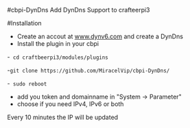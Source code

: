 #cbpi-DynDns
Add DynDns Support to crafteerpi3


#Installation
- Create an accout at www.dynv6.com and create a DynDns
- Install the plugin in your cbpi

-` cd craftbeerpi3/modules/plugins`

-`git clone https://github.com/MiracelVip/cbpi-DynDns/`

-` sudo reboot`

- add you token and domainname in "System -> Parameter"
- choose if you need IPv4, IPv6 or both

Every 10 minutes the IP will be updated
